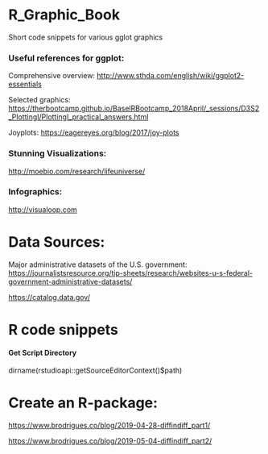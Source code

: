 # R_Graphic_Book
Short code snippets for various gglot graphics

### Useful references for ggplot: <br>
Comprehensive overview: <a>http://www.sthda.com/english/wiki/ggplot2-essentials</a>

Selected graphics: <a>https://therbootcamp.github.io/BaselRBootcamp_2018April/_sessions/D3S2_PlottingI/PlottingI_practical_answers.html</a>

Joyplots: https://eagereyes.org/blog/2017/joy-plots

### Stunning Visualizations:
<a>http://moebio.com/research/lifeuniverse/</a>

### Infographics:
<a>http://visualoop.com</a>


# Data Sources:
Major administrative datasets of the U.S. government: https://journalistsresource.org/tip-sheets/research/websites-u-s-federal-government-administrative-datasets/

https://catalog.data.gov/


# R code snippets

#### Get Script Directory
dirname(rstudioapi::getSourceEditorContext()$path)


# Create an R-package:

https://www.brodrigues.co/blog/2019-04-28-diffindiff_part1/

https://www.brodrigues.co/blog/2019-05-04-diffindiff_part2/
